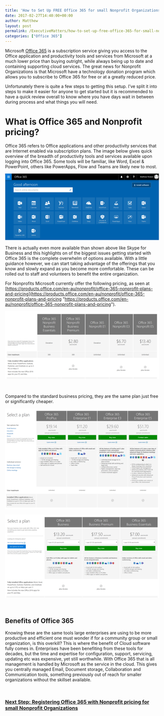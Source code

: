 ```yaml
---
title: 'How to Set Up FREE Office 365 for small Nonprofit Organizations such as Kindergartens and P&amp;Cs in Australia'
date: 2017-02-27T14:40:00+00:00
author: Matthew
layout: post
permalink: /ExecutiveMatters/how-to-set-up-free-office-365-for-small-nonprofit-organizations-such-as-kindergartens-and-pcs-in-australia/
categories: ["Office 365"]
---
```

Microsoft <a href="https://products.office.com/en-au/nonprofit/office-365-nonprofit" target="_blank">Office 365</a> is a subscription service giving you access to the Office application and productivity tools and services from Microsoft at a much lower price than buying outright, while always being up to date and containing supporting cloud services. The great news for Nonprofit Organizations is that Microsoft have a technology donation program which allows you to subscribe to Office 365 for free or at a greatly reduced price.

Unfortunately there is quite a few steps to getting this setup. I’ve split it into steps to make it easier for anyone to get started but it is recommended to have a quick review overall to know where you have days wait in between during process and what things you will need.

# What is Office 365 and Nonprofit pricing?

Office 365 refers to Office applications and other productivity services that are Internet enabled via subscription plans. The image below gives quick overview of the breadth of productivity tools and services available upon logging into Office 365. Some tools will be familiar, like Word, Excel & PowerPoint, others like PowerApps, Flow and Teams are likely new to most.

<img class="img-fluid" title="Office 365 Welcome Screen" src="/content/posts/office365-1.png" alt="Office 365 Welcome Screen" />

There is actually even more available than shown above like Skype for Business and this highlights on of the biggest issues getting started with Office 365 is the complete overwhelm of options available. With a little guidance however, we can start taking advantage of the offerings that you know and slowly expand as you become more comfortable. These can be rolled out to staff and volunteers to benefit the entire organization.

For Nonprofits Microsoft currently offer the following pricing, as seen at [https://products.office.com/en-au/nonprofit/office-365-nonprofit-plans-and-pricing](https://products.office.com/en-au/nonprofit/office-365-nonprofit-plans-and-pricing "https://products.office.com/en-au/nonprofit/office-365-nonprofit-plans-and-pricing").

<a title="Office 365 Nonprofit Pricing" href="https://products.office.com/en-au/nonprofit/office-365-nonprofit-plans-and-pricing" target="_blank"><img class="img-fluid" title="Nonprofit pricing" src="/content/posts/office365-2.png" alt="Nonprofit pricing" /></a>

&nbsp;

Compared to the standard business pricing, they are the same plan just free or significantly cheaper.

<a title="Office 365 Entreprise Plans" href="https://products.office.com/en-au/business/compare-more-office-365-for-business-plans" target="_blank"><img class="img-fluid" title="image" src="/content/posts/office365-3.png" /></a>

<a title="Office 365 Business Plans" href="https://products.office.com/en-au/business/compare-office-365-for-business-plans" target="_blank"><img class="img-fluid" title="image" src="/content/posts/office365-4.png" /></a>

&nbsp;

## Benefits of Office 365

Knowing these are the same tools large enterprises are using to be more productive and efficient one must wonder if for a community group or small organization, is this overkill? This is where the benefit of Cloud software fully comes in. Enterprises have been benefiting from these tools for decades, but the time and expertise for configuration, support, servicing, updating etc was expensive, yet still worthwhile. With Office 365 that is all management is handled by Microsoft as the service in the cloud. This gives you centrally managed Email, Document storage, Collaboration and Communication tools, something previously out of reach for smaller organizations without the skillset available.

&nbsp;

### [Next Step: Registering Office 365 with Nonprofit pricing for small Nonprofit Organizations](http://processpa.com/ExecutiveMatters/registering-office-365-with-nonprofit-pricing-for-small-nonprofit-organizations-such-as-kindergartens-and-pcs-in-australia/)
